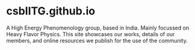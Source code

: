 # csbIITG.github.io
A High Energy Phenomenology group, based in India. Mainly focussed on Heavy Flavor Physics. This site showcases our works, details of our members, and online resources we publish for the use of the community.
